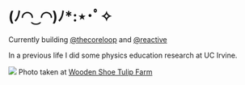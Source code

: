 # (ﾉ◠ ͜ ◠)ﾉ*:⋆･ﾟ✧

Currently building [@thecoreloop](https://twitter.com/thecoreloop) and [@reactive](https://twitter.com/Reactive_land)

In a previous life I did some physics education research at UC Irvine.

![](https://i.imgur.com/fTbJlV9.jpg)
Photo taken at [Wooden Shoe Tulip Farm](https://www.woodenshoe.com/)
